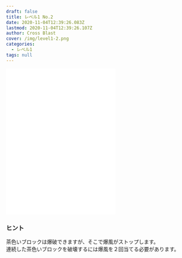 ```yaml
---
draft: false
title: レベル1 No.2
date: 2020-11-04T12:39:26.083Z
lastmod: 2020-11-04T12:39:26.107Z
author: Cross Blast
cover: /img/level1-2.png
categories:
  - レベル1
tags: null
---
```

<p><iframe style="height: 400px;" src="//fervent-lumiere-0e0ee3.netlify.app/#/blast/level1-2" frameborder="0" scrolling="no" allowfullscreen=""></iframe></p>

### ヒント

茶色いブロックは爆破できますが、そこで爆風がストップします。\
連続した茶色いブロックを破壊するには爆風を２回当てる必要があります。